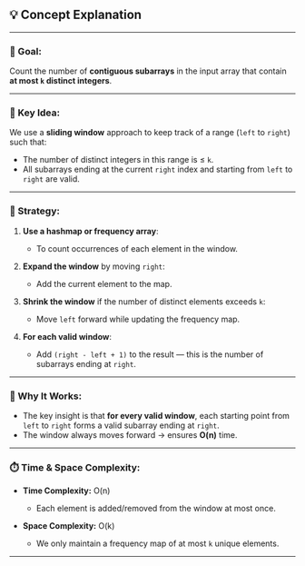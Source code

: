 ## 💡 Concept Explanation

---

### 🔑 Goal:
Count the number of **contiguous subarrays** in the input array that contain **at most `k` distinct integers**.

---

### 🧠 Key Idea:
We use a **sliding window** approach to keep track of a range (`left` to `right`) such that:
- The number of distinct integers in this range is ≤ `k`.
- All subarrays ending at the current `right` index and starting from `left` to `right` are valid.

---

### 📐 Strategy:

1. **Use a hashmap or frequency array**:
   - To count occurrences of each element in the window.

2. **Expand the window** by moving `right`:
   - Add the current element to the map.

3. **Shrink the window** if the number of distinct elements exceeds `k`:
   - Move `left` forward while updating the frequency map.

4. **For each valid window**:
   - Add `(right - left + 1)` to the result — this is the number of subarrays ending at `right`.

---

### 💼 Why It Works:

- The key insight is that **for every valid window**, each starting point from `left` to `right` forms a valid subarray ending at `right`.
- The window always moves forward → ensures **O(n)** time.

---

### ⏱️ Time & Space Complexity:

- **Time Complexity:** O(n)  
  - Each element is added/removed from the window at most once.

- **Space Complexity:** O(k)  
  - We only maintain a frequency map of at most `k` unique elements.

---

